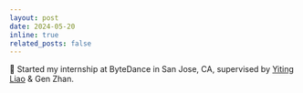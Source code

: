 ```yaml
---
layout: post
date: 2024-05-20
inline: true
related_posts: false
---
```


🌟 Started my internship at ByteDance in San Jose, CA, supervised by [Yiting Liao](https://scholar.google.com/citations?user=YdkNEBkAAAAJ) & Gen Zhan.
